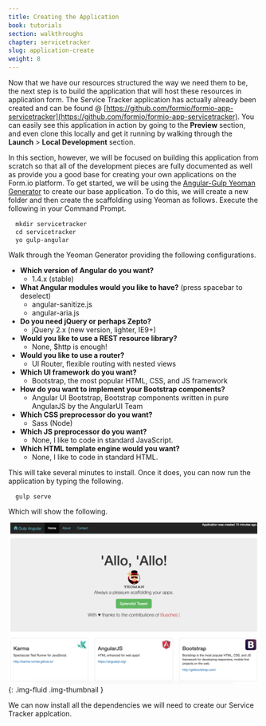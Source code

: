 ```yaml
---
title: Creating the Application
book: tutorials
section: walkthroughs
chapter: servicetracker
slug: application-create
weight: 8
---
```

Now that we have our resources structured the way we need them to be, the next step is to build the application that will host these resources in application form. The Service Tracker application has actually already been created and can be found @ [https://github.com/formio/formio-app-servicetracker](https://github.com/formio/formio-app-servicetracker). You can easily see this application in action by going to the **Preview** section, and even clone this locally and get it running by walking through the **Launch** > **Local Development** section.

In this section, however, we will be focused on building this application from scratch so that all of the development pieces are fully documented as well as provide you a good base for creating your own applications on the Form.io platform. To get started, we will be using the [Angular-Gulp Yeoman Generator](https://github.com/Swiip/generator-gulp-angular) to create our base application. To do this, we will create a new folder and then create the scaffolding using Yeoman as follows. Execute the following in your Command Prompt.

```
  mkdir servicetracker
  cd servicetracker
  yo gulp-angular
```

Walk through the Yeoman Generator providing the following configurations.

 - **Which version of Angular do you want?**
    - 1.4.x (stable)
 - **What Angular modules would you like to have?** (press spacebar to deselect)
    - angular-sanitize.js
    - angular-aria.js
 - **Do you need jQuery or perhaps Zepto?**
    - jQuery 2.x (new version, lighter, IE9+)
 - **Would you like to use a REST resource library?**
    -  None, $http is enough!
 - **Would you like to use a router?**
    - UI Router, flexible routing with nested views
 - **Which UI framework do you want?**
    - Bootstrap, the most popular HTML, CSS, and JS framework
 - **How do you want to implement your Bootstrap components?**
    - Angular UI Bootstrap, Bootstrap components written in pure AngularJS by the AngularUI Team
 - **Which CSS preprocessor do you want?**
    - Sass (Node)
 - **Which JS preprocessor do you want?**
    - None, I like to code in standard JavaScript.
 - **Which HTML template engine would you want?**
    - None, I like to code in standard HTML.

This will take several minutes to install. Once it does, you can now run the application by typing the following.

```
  gulp serve
```

Which will show the following.

![](/assets/img/tutorials/walkthroughs/servicetracker/angular-gulp-create.png){: .img-fluid .img-thumbnail }

We can now install all the dependencies we will need to create our Service Tracker applcation.
